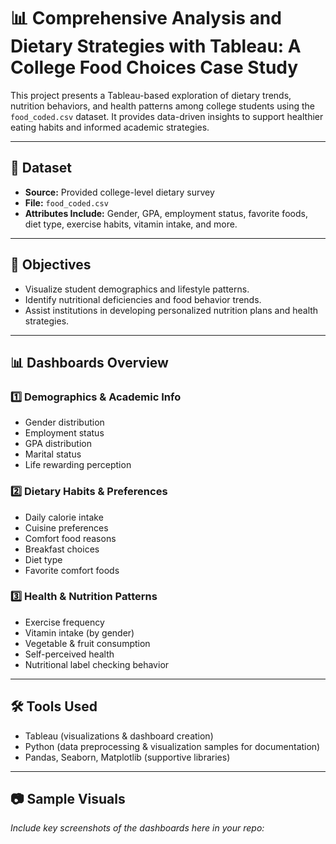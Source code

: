 # 📊 Comprehensive Analysis and Dietary Strategies with Tableau: A College Food Choices Case Study

This project presents a Tableau-based exploration of dietary trends, nutrition behaviors, and health patterns among college students using the `food_coded.csv` dataset. It provides data-driven insights to support healthier eating habits and informed academic strategies.

---

## 📁 Dataset

- **Source:** Provided college-level dietary survey
- **File:** `food_coded.csv`
- **Attributes Include:** Gender, GPA, employment status, favorite foods, diet type, exercise habits, vitamin intake, and more.

---

## 📌 Objectives

- Visualize student demographics and lifestyle patterns.
- Identify nutritional deficiencies and food behavior trends.
- Assist institutions in developing personalized nutrition plans and health strategies.

---

## 📊 Dashboards Overview

### 1️⃣ Demographics & Academic Info
- Gender distribution  
- Employment status  
- GPA distribution  
- Marital status  
- Life rewarding perception

### 2️⃣ Dietary Habits & Preferences
- Daily calorie intake  
- Cuisine preferences  
- Comfort food reasons  
- Breakfast choices  
- Diet type  
- Favorite comfort foods

### 3️⃣ Health & Nutrition Patterns
- Exercise frequency  
- Vitamin intake (by gender)  
- Vegetable & fruit consumption  
- Self-perceived health  
- Nutritional label checking behavior

---

## 🛠 Tools Used

- Tableau (visualizations & dashboard creation)  
- Python (data preprocessing & visualization samples for documentation)  
- Pandas, Seaborn, Matplotlib (supportive libraries)

---

## 📷 Sample Visuals

_Include key screenshots of the dashboards here in your repo:_

